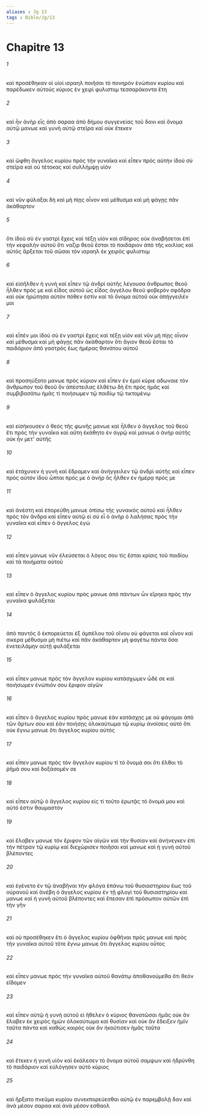 ```yaml
---
aliases : Jg 13
tags : Bible/Jg/13
---
```


# Chapitre 13

###### 1
καὶ προσέθηκαν οἱ υἱοὶ ισραηλ ποιῆσαι τὸ πονηρὸν ἐνώπιον κυρίου καὶ παρέδωκεν αὐτοὺς κύριος ἐν χειρὶ φυλιστιιμ τεσσαράκοντα ἔτη
###### 2
καὶ ἦν ἀνὴρ εἷς ἀπὸ σαραα ἀπὸ δήμου συγγενείας τοῦ δανι καὶ ὄνομα αὐτῷ μανωε καὶ γυνὴ αὐτῷ στεῖρα καὶ οὐκ ἔτεκεν
###### 3
καὶ ὤφθη ἄγγελος κυρίου πρὸς τὴν γυναῖκα καὶ εἶπεν πρὸς αὐτήν ἰδοὺ σὺ στεῖρα καὶ οὐ τέτοκας καὶ συλλήμψῃ υἱόν
###### 4
καὶ νῦν φύλαξαι δὴ καὶ μὴ πίῃς οἶνον καὶ μέθυσμα καὶ μὴ φάγῃς πᾶν ἀκάθαρτον
###### 5
ὅτι ἰδοὺ σὺ ἐν γαστρὶ ἔχεις καὶ τέξῃ υἱόν καὶ σίδηρος οὐκ ἀναβήσεται ἐπὶ τὴν κεφαλὴν αὐτοῦ ὅτι ναζιρ θεοῦ ἔσται τὸ παιδάριον ἀπὸ τῆς κοιλίας καὶ αὐτὸς ἄρξεται τοῦ σῶσαι τὸν ισραηλ ἐκ χειρὸς φυλιστιιμ
###### 6
καὶ εἰσῆλθεν ἡ γυνὴ καὶ εἶπεν τῷ ἀνδρὶ αὐτῆς λέγουσα ἄνθρωπος θεοῦ ἦλθεν πρός με καὶ εἶδος αὐτοῦ ὡς εἶδος ἀγγέλου θεοῦ φοβερὸν σφόδρα καὶ οὐκ ἠρώτησα αὐτόν πόθεν ἐστίν καὶ τὸ ὄνομα αὐτοῦ οὐκ ἀπήγγειλέν μοι
###### 7
καὶ εἶπέν μοι ἰδοὺ σὺ ἐν γαστρὶ ἔχεις καὶ τέξῃ υἱόν καὶ νῦν μὴ πίῃς οἶνον καὶ μέθυσμα καὶ μὴ φάγῃς πᾶν ἀκάθαρτον ὅτι ἅγιον θεοῦ ἔσται τὸ παιδάριον ἀπὸ γαστρὸς ἕως ἡμέρας θανάτου αὐτοῦ
###### 8
καὶ προσηύξατο μανωε πρὸς κύριον καὶ εἶπεν ἐν ἐμοί κύριε αδωναιε τὸν ἄνθρωπον τοῦ θεοῦ ὃν ἀπέστειλας ἐλθέτω δὴ ἔτι πρὸς ἡμᾶς καὶ συμβιβασάτω ἡμᾶς τί ποιήσωμεν τῷ παιδίῳ τῷ τικτομένῳ
###### 9
καὶ εἰσήκουσεν ὁ θεὸς τῆς φωνῆς μανωε καὶ ἦλθεν ὁ ἄγγελος τοῦ θεοῦ ἔτι πρὸς τὴν γυναῖκα καὶ αὕτη ἐκάθητο ἐν ἀγρῷ καὶ μανωε ὁ ἀνὴρ αὐτῆς οὐκ ἦν μετ' αὐτῆς
###### 10
καὶ ἐτάχυνεν ἡ γυνὴ καὶ ἔδραμεν καὶ ἀνήγγειλεν τῷ ἀνδρὶ αὐτῆς καὶ εἶπεν πρὸς αὐτόν ἰδοὺ ὦπται πρός με ὁ ἀνήρ ὃς ἦλθεν ἐν ἡμέρᾳ πρός με
###### 11
καὶ ἀνέστη καὶ ἐπορεύθη μανωε ὀπίσω τῆς γυναικὸς αὐτοῦ καὶ ἦλθεν πρὸς τὸν ἄνδρα καὶ εἶπεν αὐτῷ εἰ σὺ εἶ ὁ ἀνὴρ ὁ λαλήσας πρὸς τὴν γυναῖκα καὶ εἶπεν ὁ ἄγγελος ἐγώ
###### 12
καὶ εἶπεν μανωε νῦν ἐλεύσεται ὁ λόγος σου τίς ἔσται κρίσις τοῦ παιδίου καὶ τὰ ποιήματα αὐτοῦ
###### 13
καὶ εἶπεν ὁ ἄγγελος κυρίου πρὸς μανωε ἀπὸ πάντων ὧν εἴρηκα πρὸς τὴν γυναῖκα φυλάξεται
###### 14
ἀπὸ παντός ὃ ἐκπορεύεται ἐξ ἀμπέλου τοῦ οἴνου οὐ φάγεται καὶ οἶνον καὶ σικερα μέθυσμα μὴ πιέτω καὶ πᾶν ἀκάθαρτον μὴ φαγέτω πάντα ὅσα ἐνετειλάμην αὐτῇ φυλάξεται
###### 15
καὶ εἶπεν μανωε πρὸς τὸν ἄγγελον κυρίου κατάσχωμεν ὧδέ σε καὶ ποιήσωμεν ἐνώπιόν σου ἔριφον αἰγῶν
###### 16
καὶ εἶπεν ὁ ἄγγελος κυρίου πρὸς μανωε ἐὰν κατάσχῃς με οὐ φάγομαι ἀπὸ τῶν ἄρτων σου καὶ ἐὰν ποιήσῃς ὁλοκαύτωμα τῷ κυρίῳ ἀνοίσεις αὐτό ὅτι οὐκ ἔγνω μανωε ὅτι ἄγγελος κυρίου αὐτός
###### 17
καὶ εἶπεν μανωε πρὸς τὸν ἄγγελον κυρίου τί τὸ ὄνομά σοι ὅτι ἔλθοι τὸ ῥῆμά σου καὶ δοξάσομέν σε
###### 18
καὶ εἶπεν αὐτῷ ὁ ἄγγελος κυρίου εἰς τί τοῦτο ἐρωτᾷς τὸ ὄνομά μου καὶ αὐτό ἐστιν θαυμαστόν
###### 19
καὶ ἔλαβεν μανωε τὸν ἔριφον τῶν αἰγῶν καὶ τὴν θυσίαν καὶ ἀνήνεγκεν ἐπὶ τὴν πέτραν τῷ κυρίῳ καὶ διεχώρισεν ποιῆσαι καὶ μανωε καὶ ἡ γυνὴ αὐτοῦ βλέποντες
###### 20
καὶ ἐγένετο ἐν τῷ ἀναβῆναι τὴν φλόγα ἐπάνω τοῦ θυσιαστηρίου ἕως τοῦ οὐρανοῦ καὶ ἀνέβη ὁ ἄγγελος κυρίου ἐν τῇ φλογὶ τοῦ θυσιαστηρίου καὶ μανωε καὶ ἡ γυνὴ αὐτοῦ βλέποντες καὶ ἔπεσαν ἐπὶ πρόσωπον αὐτῶν ἐπὶ τὴν γῆν
###### 21
καὶ οὐ προσέθηκεν ἔτι ὁ ἄγγελος κυρίου ὀφθῆναι πρὸς μανωε καὶ πρὸς τὴν γυναῖκα αὐτοῦ τότε ἔγνω μανωε ὅτι ἄγγελος κυρίου οὗτος
###### 22
καὶ εἶπεν μανωε πρὸς τὴν γυναῖκα αὐτοῦ θανάτῳ ἀποθανούμεθα ὅτι θεὸν εἴδομεν
###### 23
καὶ εἶπεν αὐτῷ ἡ γυνὴ αὐτοῦ εἰ ἤθελεν ὁ κύριος θανατῶσαι ἡμᾶς οὐκ ἂν ἔλαβεν ἐκ χειρὸς ἡμῶν ὁλοκαύτωμα καὶ θυσίαν καὶ οὐκ ἂν ἔδειξεν ἡμῖν ταῦτα πάντα καὶ καθὼς καιρὸς οὐκ ἂν ἠκούτισεν ἡμᾶς ταῦτα
###### 24
καὶ ἔτεκεν ἡ γυνὴ υἱὸν καὶ ἐκάλεσεν τὸ ὄνομα αὐτοῦ σαμψων καὶ ἡδρύνθη τὸ παιδάριον καὶ εὐλόγησεν αὐτὸ κύριος
###### 25
καὶ ἤρξατο πνεῦμα κυρίου συνεκπορεύεσθαι αὐτῷ ἐν παρεμβολῇ δαν καὶ ἀνὰ μέσον σαραα καὶ ἀνὰ μέσον εσθαολ
